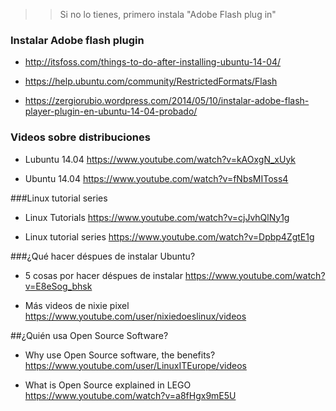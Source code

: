 >> Si no lo tienes, primero instala "Adobe Flash plug in"

### Instalar Adobe flash plugin

* http://itsfoss.com/things-to-do-after-installing-ubuntu-14-04/

* https://help.ubuntu.com/community/RestrictedFormats/Flash

* https://zergiorubio.wordpress.com/2014/05/10/instalar-adobe-flash-player-plugin-en-ubuntu-14-04-probado/

### Videos sobre distribuciones

* Lubuntu 14.04
https://www.youtube.com/watch?v=kAOxgN_xUyk

* Ubuntu 14.04
https://www.youtube.com/watch?v=fNbsMIToss4

###Linux tutorial series

* Linux Tutorials
https://www.youtube.com/watch?v=cjJvhQlNy1g

* Linux tutorial series
https://www.youtube.com/watch?v=Dpbp4ZgtE1g

###¿Qué hacer déspues de instalar Ubuntu?

* 5 cosas por hacer déspues de instalar
https://www.youtube.com/watch?v=E8eSog_bhsk

* Más videos de nixie pixel
 https://www.youtube.com/user/nixiedoeslinux/videos
 
##¿Quién usa Open Source Software?
 
 * Why use Open Source software, the benefits?
 https://www.youtube.com/user/LinuxITEurope/videos
 
 * What is Open Source explained in LEGO
 https://www.youtube.com/watch?v=a8fHgx9mE5U
